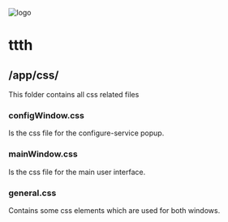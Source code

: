 ![logo](https://raw.githubusercontent.com/yafp/ttth/master/.github/logo/128x128.png)

# ttth
## /app/css/
This folder contains all css related files

### configWindow.css
Is the css file for the configure-service popup.

### mainWindow.css
Is the css file for the main user interface.

### general.css
Contains some css elements which are used for both windows.
